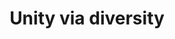 ---
pid: ch466
title: Unity via diversity
location_transcription: Ben Franklin Parkway
coordinates: "[-75.169004212354, 39.956727695618]"
zipcode: '80526'
gen_neighborhood: 
neighborhood: 
outside_phl: 'Ft Collins CO '
age: '55'
age_range: 50-59
instagram: 
image_file_name: ch_466.jpg
proposal_transcription: People holding hands, but obviously talking/ discussing/ sharing
  conflicting ideas. The people should be supporting something or holding something
  or someone up.
topic: Unity
topic_summary: '0'
type: Other No Form
keywords_other: 
credit: Kathy Haselmaier
image_labels: 
twitter: kathyhasel
facebook: 
permalink: "/monuments/ch466/"
layout: item-page
---
